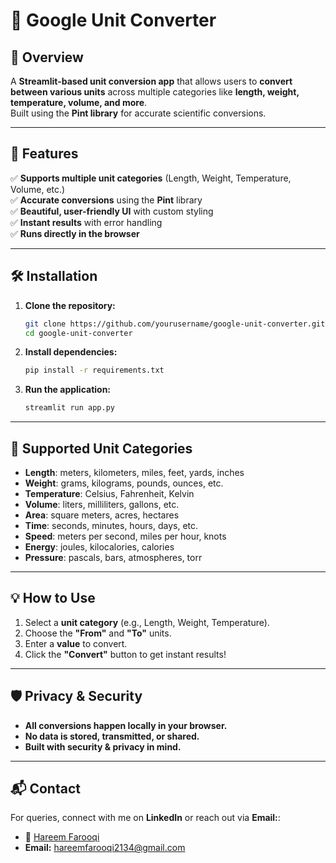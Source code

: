 # **🔄 Google Unit Converter**

## **📌 Overview**  
A **Streamlit-based unit conversion app** that allows users to **convert between various units** across multiple categories like **length, weight, temperature, volume, and more**.  
Built using the **Pint library** for accurate scientific conversions.  

---

## **🚀 Features**  
✅ **Supports multiple unit categories** (Length, Weight, Temperature, Volume, etc.)  
✅ **Accurate conversions** using the **Pint** library  
✅ **Beautiful, user-friendly UI** with custom styling  
✅ **Instant results** with error handling  
✅ **Runs directly in the browser**  

---

## **🛠️ Installation**  
1. **Clone the repository:**  
   ```bash
   git clone https://github.com/yourusername/google-unit-converter.git
   cd google-unit-converter
   ```

2. **Install dependencies:**  
   ```bash
   pip install -r requirements.txt
   ```

3. **Run the application:**  
   ```bash
   streamlit run app.py
   ```

---

## **📏 Supported Unit Categories**  
- **Length**: meters, kilometers, miles, feet, yards, inches  
- **Weight**: grams, kilograms, pounds, ounces, etc.  
- **Temperature**: Celsius, Fahrenheit, Kelvin  
- **Volume**: liters, milliliters, gallons, etc.  
- **Area**: square meters, acres, hectares  
- **Time**: seconds, minutes, hours, days, etc.  
- **Speed**: meters per second, miles per hour, knots  
- **Energy**: joules, kilocalories, calories  
- **Pressure**: pascals, bars, atmospheres, torr  

---

## **💡 How to Use**  
1. Select a **unit category** (e.g., Length, Weight, Temperature).  
2. Choose the **"From"** and **"To"** units.  
3. Enter a **value** to convert.  
4. Click the **"Convert"** button to get instant results!  

---

## **🛡️ Privacy & Security**  
- **All conversions happen locally in your browser.**  
- **No data is stored, transmitted, or shared.**  
- **Built with security & privacy in mind.**  

---

## 📬 Contact
For queries, connect with me on **LinkedIn** or reach out via **Email:**:  
- 🔗 [Hareem Farooqi](https://www.linkedin.com/in/hareemfarooqi/)  
- **Email:** hareemfarooqi2134@gmail.com
